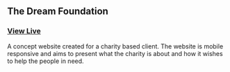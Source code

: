 ## The Dream Foundation
### [View Live](https://ziaxgit.github.io/the-dream-foundation)
A concept website created for a charity based client. The website is mobile responsive and aims to present what the charity is about and how it wishes to help the people in need.
